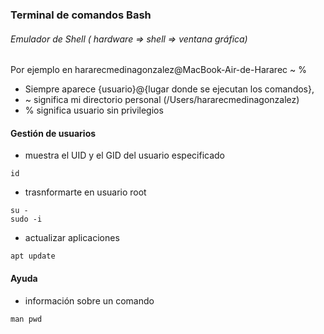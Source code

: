 ### Terminal de comandos Bash
###### Emulador de Shell ( hardware => shell => ventana gráfica)

Por ejemplo en
hararecmedinagonzalez@MacBook-Air-de-Hararec ~ %
- Siempre aparece {usuario}@{lugar donde se ejecutan los comandos},
- ~ significa mi directorio personal (/Users/hararecmedinagonzalez)
- % significa usuario sin privilegios


#### Gestión de usuarios
- muestra el UID y el GID del usuario especificado
```
id
```
- trasnformarte en usuario root
```
su -
sudo -i
```
- actualizar aplicaciones
```
apt update
```

#### Ayuda
- información sobre un comando
```
man pwd
```
